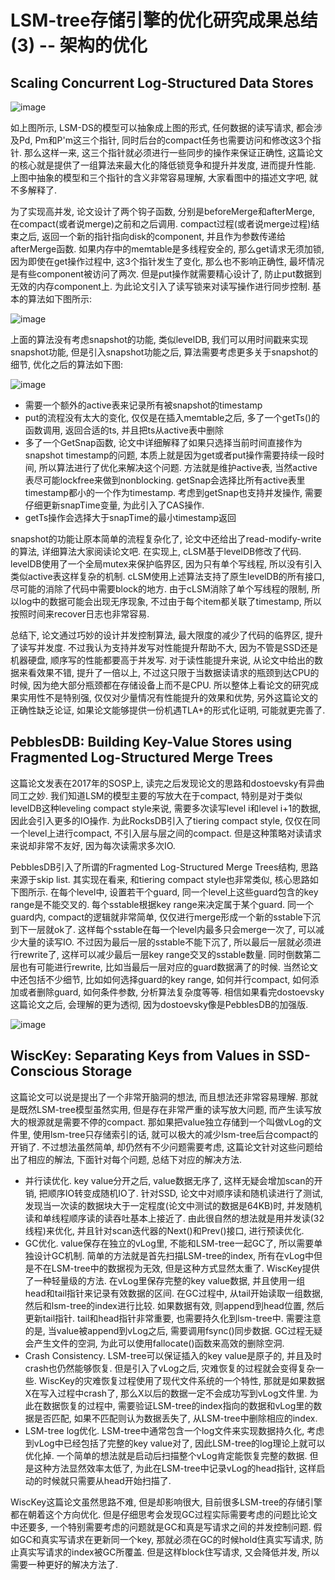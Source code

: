 # LSM-tree存储引擎的优化研究成果总结(3) -- 架构的优化
## Scaling Concurrent Log-Structured Data Stores

![image](http://note.youdao.com/yws/public/resource/79570ffa03dcce127a39aaaa7419c180/6BF0395B9FD14BF19C150C8229E687FA?ynotemdtimestamp=1546605107269)

如上图所示, LSM-DS的模型可以抽象成上图的形式, 任何数据的读写请求, 都会涉及Pd, Pm和P'm这三个指针, 同时后台的compact任务也需要访问和修改这3个指针. 那么这样一来, 这三个指针就必须进行一些同步的操作来保证正确性, 这篇论文的核心就是提供了一组算法来最大化的降低锁竞争和提升并发度, 进而提升性能. 上图中抽象的模型和三个指针的含义非常容易理解, 大家看图中的描述文字吧, 就不多解释了.

为了实现高并发, 论文设计了两个钩子函数, 分别是beforeMerge和afterMerge, 在compact(或者说merge)之前和之后调用. compact过程(或者说merge过程)结束之后, 返回一个新的指针指向disk的component, 并且作为参数传递给afterMerge函数. 如果内存中的memtable是多线程安全的, 那么get请求无须加锁, 因为即使在get操作过程中, 这3个指针发生了变化, 那么也不影响正确性, 最坏情况是有些component被访问了两次. 但是put操作就需要精心设计了, 防止put数据到无效的内存component上. 为此论文引入了读写锁来对读写操作进行同步控制. 基本的算法如下图所示:

![image](http://note.youdao.com/yws/public/resource/79570ffa03dcce127a39aaaa7419c180/75D8F320D9764BBAA28D060913315352?ynotemdtimestamp=1546605107269)

上面的算法没有考虑snapshot的功能, 类似levelDB, 我们可以用时间戳来实现snapshot功能, 但是引入snapshot功能之后, 算法需要考虑更多关于snapshot的细节, 优化之后的算法如下图:

![image](http://note.youdao.com/yws/public/resource/79570ffa03dcce127a39aaaa7419c180/44AAD29310594C89ABC2736D1064665C?ynotemdtimestamp=1546605107269)

   - 需要一个额外的active表来记录所有被snapshot的timestamp
   - put的流程没有太大的变化, 仅仅是在插入memtable之后, 多了一个getTs()的函数调用, 返回合适的ts, 并且把ts从active表中删除
   - 多了一个GetSnap函数, 论文中详细解释了如果只选择当前时间直接作为snapshot timestamp的问题, 本质上就是因为get或者put操作需要持续一段时间, 所以算法进行了优化来解决这个问题. 方法就是维护active表, 当然active表尽可能lockfree来做到nonblocking. getSnap会选择比所有active表里timestamp都小的一个作为timestamp. 考虑到getSnap也支持并发操作, 需要仔细更新snapTime变量, 为此引入了CAS操作.
   - getTs操作会选择大于snapTime的最小timestamp返回

snapshot的功能让原本简单的流程复杂化了, 论文中还给出了read-modify-write的算法, 详细算法大家阅读论文吧. 在实现上, cLSM基于levelDB修改了代码. levelDB使用了一个全局mutex来保护临界区, 因为只有单个写线程, 所以没有引入类似active表这样复杂的机制. cLSM使用上述算法支持了原生levelDB的所有接口, 尽可能的消除了代码中需要block的地方. 由于cLSM消除了单个写线程的限制, 所以log中的数据可能会出现无序现象, 不过由于每个item都关联了timestamp, 所以按照时间来recover日志也非常容易.

总结下, 论文通过巧妙的设计并发控制算法, 最大限度的减少了代码的临界区, 提升了读写并发度. 不过我认为支持并发写对性能提升帮助不大, 因为不管是SSD还是机器硬盘, 顺序写的性能都要高于并发写. 对于读性能提升来说, 从论文中给出的数据来看效果不错, 提升了一倍以上, 不过这只限于当数据读请求的瓶颈到达CPU的时候, 因为绝大部分瓶颈都在存储设备上而不是CPU. 所以整体上看论文的研究成果实用性不是特别强, 仅仅对少量情况有性能提升的效果和优势, 另外这篇论文的正确性缺乏论证, 如果论文能够提供一份机遇TLA+的形式化证明, 可能就更完善了.

## PebblesDB: Building Key-Value Stores using Fragmented Log-Structured Merge Trees
这篇论文发表在2017年的SOSP上, 读完之后发现论文的思路和dostoevsky有异曲同工之妙. 我们知道LSM的模型主要的写放大在于compact, 特别是对于类似levelDB这种leveling compact style来说, 需要多次读写level i和level i+1的数据, 因此会引入更多的IO操作. 为此RocksDB引入了tiering compact style, 仅仅在同一个level上进行compact, 不引入层与层之间的compact. 但是这种策略对读请求来说却非常不友好, 因为每次读需求多次IO. 

PebblesDB引入了所谓的Fragmented Log-Structured Merge Trees结构, 思路来源于skip list. 其实现在看来, 和tiering compact style也非常类似, 核心思路如下图所示. 在每个level中, 设置若干个guard, 同一个level上这些guard包含的key range是不能交叉的. 每个sstable根据key range来决定属于某个guard. 同一个guard内, compact的逻辑就非常简单, 仅仅进行merge形成一个新的sstable下沉到下一层就ok了. 这样每个sstable在每一个level内最多只会merge一次了, 可以减少大量的读写IO. 不过因为最后一层的sstable不能下沉了, 所以最后一层就必须进行rewrite了, 这样可以减少最后一层key range交叉的sstable数量. 同时倒数第二层也有可能进行rewrite, 比如当最后一层对应的guard数据满了的时候. 当然论文中还包括不少细节, 比如如何选择guard的key range, 如何并行compact, 如何添加或者删除guard, 如何条件参数, 分析算法复杂度等等. 相信如果看完dostoevsky这篇论文之后, 会理解的更为透彻, 因为dostoevsky像是PebblesDB的加强版.

![image](http://note.youdao.com/yws/public/resource/79570ffa03dcce127a39aaaa7419c180/09DD50AFD2564A6F86C7C87E97BBBEEA?ynotemdtimestamp=1546605107269)

## WiscKey: Separating Keys from Values in SSD-Conscious Storage
这篇论文可以说是提出了一个非常开脑洞的想法, 而且想法还非常容易理解. 那就是既然LSM-tree模型虽然实用, 但是存在非常严重的读写放大问题,  而产生读写放大的根源就是需要不停的compact. 那如果把value独立存储到一个叫做vLog的文件里, 使用lsm-tree只存储索引的话, 就可以极大的减少lsm-tree后台compact的开销了. 不过想法虽然简单, 却仍然有不少问题需要考虑, 这篇论文针对这些问题给出了相应的解法, 下面针对每个问题, 总结下对应的解决方法.
   - 并行读优化. key value分开之后, value数据无序了, 这样无疑会增加scan的开销, 把顺序IO转变成随机IO了. 针对SSD, 论文中对顺序读和随机读进行了测试, 发现当一次读的数据块大于一定程度(论文中测试的数据是64KB)时, 并发随机读和单线程顺序读的读吞吐基本上接近了. 由此很自然的想法就是用并发读(32线程)来优化, 并且针对scan迭代器的Next()和Prev()接口, 进行预读优化.
   - GC优化. value保存在独立的vLog里, 不能和LSM-tree一起GC了, 所以需要单独设计GC机制. 简单的方法就是首先扫描LSM-tree的index, 所有在vLog中但是不在LSM-tree中的数据视为无效, 但是这种方式显然太重了. WiscKey提供了一种轻量级的方法. 在vLog里保存完整的key value数据, 并且使用一组head和tail指针来记录有效数据的区间. 在GC过程中, 从tail开始读取一组数据, 然后和lsm-tree的index进行比较. 如果数据有效, 则append到head位置, 然后更新tail指针. tail和head指针非常重要, 也需要持久化到lsm-tree中. 需要注意的是, 当value被append到vLog之后, 需要调用fsync()同步数据. GC过程无疑会产生文件的空洞, 为此可以使用fallocate()函数来高效的删除空洞.
   - Crash Consistency. LSM-tree可以保证插入的key value是原子的, 并且及时crash也仍然能够恢复. 但是引入了vLog之后, 灾难恢复的过程就会变得复杂一些. WiscKey的灾难恢复过程使用了现代文件系统的一个特性, 那就是如果数据X在写入过程中crash了, 那么X以后的数据一定不会成功写到vLog文件里. 为此在数据恢复的过程中, 需要验证LSM-tree的index指向的数据和vLog里的数据是否匹配, 如果不匹配则认为数据丢失了, 从LSM-tree中删除相应的index.
   - LSM-tree log优化. LSM-tree中通常包含一个log文件来实现数据持久化, 考虑到vLog中已经包括了完整的key value对了, 因此LSM-tree的log理论上就可以优化掉. 一个简单的想法就是启动后扫描整个vLog肯定能恢复完整的数据. 但是这种方法显然效率太低了, 为此在LSM-tree中记录vLog的head指针, 这样启动的时候就只需要从head开始扫描了.

WiscKey这篇论文虽然思路不难, 但是却影响很大, 目前很多LSM-tree的存储引擎都在朝着这个方向优化. 但是仔细思考会发现GC过程实际需要考虑的问题比论文中还要多, 一个特别需要考虑的问题就是GC和真是写请求之间的并发控制问题. 假如GC和真实写请求在更新同一个key, 那就必须在GC的时候hold住真实写请求, 防止真实写请求的index被GC所覆盖. 但是这样block住写请求, 又会降低并发, 所以需要一种更好的解决方法了. 
